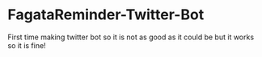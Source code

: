 # FagataReminder-Twitter-Bot
First time making twitter bot so it is not as good as it could be but it works so it is fine!
